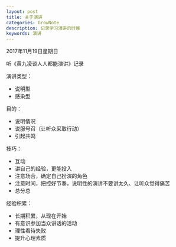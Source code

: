 ```yaml
---
layout: post
title: 关于演讲
categories: GrowNote
description: 记录学习演讲的时候
keywords: 演讲
---
```


2017年11月19日星期日

听《黄九凌谈人人都能演讲》记录

演讲类型：

- 说明型
- 感染型 

目的：

- 说明情况
- 说服号召（让听众采取行动）
- 引起共鸣

技巧：

- 互动
- 讲自己的经验，更能投入
- 注意场合，确定自己扮演的角色
- 注意时间，把控好节奏，说明性的演讲不要讲太久、让听众觉得痛苦
- 总分总

经验积累：

- 长期积累，从现在开始
- 有意识参加当众讲话的活动
- 理性看待失败
- 提升心理素质

